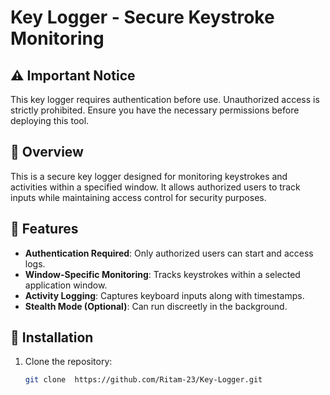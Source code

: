 
# Key Logger - Secure Keystroke Monitoring  

## ⚠️ Important Notice  
This key logger requires authentication before use. Unauthorized access is strictly prohibited. Ensure you have the necessary permissions before deploying this tool.  

## 📌 Overview  
This is a secure key logger designed for monitoring keystrokes and activities within a specified window. It allows authorized users to track inputs while maintaining access control for security purposes.  

## 🔑 Features  
- **Authentication Required**: Only authorized users can start and access logs.  
- **Window-Specific Monitoring**: Tracks keystrokes within a selected application window.  
- **Activity Logging**: Captures keyboard inputs along with timestamps.  
- **Stealth Mode (Optional)**: Can run discreetly in the background.  

## 🚀 Installation  
1. Clone the repository:  
   ```bash
   git clone  https://github.com/Ritam-23/Key-Logger.git
   
